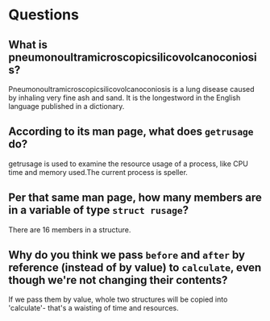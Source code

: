 # Questions
## What is pneumonoultramicroscopicsilicovolcanoconiosis?

Pneumonoultramicroscopicsilicovolcanoconiosis is a lung disease caused by inhaling very fine ash and sand. It is the longestword in the
English language published in a dictionary.

## According to its man page, what does `getrusage` do?

getrusage is used to examine the resource usage of a process, like CPU time and memory used.The current process is speller.

## Per that same man page, how many members are in a variable of type `struct rusage`?

There are 16 members in a structure.

## Why do you think we pass `before` and `after` by reference (instead of by value) to `calculate`, even though we're not changing their contents?

If we pass them by value, whole two structures will be copied into 'calculate'- that's a waisting of time and resources.

